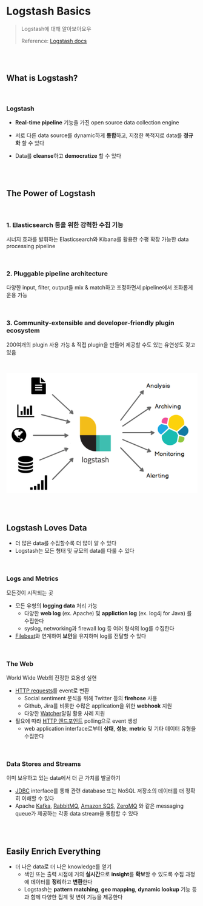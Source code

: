 # Logstash Basics

> Logstash에 대해 알아보아요우
>
> Reference: [Logstash docs](https://www.elastic.co/guide/en/logstash/current/introduction.html)

<br>

<br>

## What is Logstash?

<br>

### Logstash

- **Real-time pipeline** 기능을 가진 open source data collection engine
- 서로 다른 data source를 dynamic하게 **통합**하고, 지정한 목적지로 data를 **정규화** 할 수 있다

- Data를 **cleanse**하고 **democratize** 할 수 있다

<br>

<br>

## The Power of Logstash

<br>

### 1. Elasticsearch 등을 위한 강력한 수집 기능

시너지 효과를 발휘하는 Elasticsearch와 Kibana를 활용한 수평 확장 가능한 data processing pipeline

<br>

### 2. Pluggable pipeline architecture

다양한 input, filter, output을 mix & match하고 조정하면서 pipeline에서 조화롭게 운용 가능

<br>

### 3. Community-extensible and developer-friendly plugin ecosystem

200여개의 plugin 사용 가능 & 직접 plugin을 만들어 제공할 수도 있는 유연성도 갖고 있음

<br>

![logstash](../../images/image-20201203132913092.png)

<br>

<br>

## Logstash Loves Data

- 더 많은 data를 수집할수록 더 많이 알 수 있다
- Logstash는 모든 형태 및 규모의 data를 다룰 수 있다

<br>

### Logs and Metrics

모든것이 시작되는 곳

- 모든 유형의 **logging data** 처리 가능
  - 다양한 **web log** (ex. Apache)  및 **appliction log** (ex. log4j for Java) 를 수집한다
  - syslog, networking과 firewall log 등 여러 형식의 log를 수집한다
- [Filebeat](https://www.elastic.co/products/beats/filebeat)와 연계하여 **보안**을 유지하며 log를 전달할 수 있다

<br>

### The Web

World Wide Web의 진정한 효용성 실현

- [HTTP requests](https://www.elastic.co/guide/en/logstash/7.10/plugins-inputs-http.html)를 event로 변환
  - Social sentiment 분석을 위해 Twitter 등의 **firehose** 사용
  - Github, Jira를 비롯한 수많은 application을 위한 **webhook** 지원
  - 다양한 [Watcher](https://www.elastic.co/products/x-pack/alerting)알림 활용 사례 지원
- 필요에 따라 [HTTP 엔드포인트](https://www.elastic.co/guide/en/logstash/5.4/plugins-inputs-http_poller.html) polling으로 event 생성
  - web application interface로부터 **상태**, **성능**, **metric** 및 기타 데이터 유형을 수집한다

<br>

### Data Stores and Streams

이미 보유하고 있는 data에서 더 큰 가치를 발굴하기

- [JDBC](https://www.elastic.co/guide/en/logstash/5.4/plugins-inputs-jdbc.html) interface를 통해 관련 database 또는 NoSQL 저장소의 데이터를 더 정확히 이해할 수 있다
- Apache [Kafka](https://www.elastic.co/guide/en/logstash/5.4/plugins-outputs-kafka.html), [RabbitMQ](https://www.elastic.co/guide/en/logstash/5.4/plugins-outputs-rabbitmq.html), [Amazon SQS](https://www.elastic.co/guide/en/logstash/5.4/plugins-outputs-sqs.html), [ZeroMQ](https://www.elastic.co/guide/en/logstash/5.4/plugins-outputs-zeromq.html) 와 같은 messaging queue가 제공하는 각종 data stream을 통합할 수 있다

<br>

<br>

## Easily Enrich Everything

- 더 나은 data로 더 나은 knowledge를 얻기
  - 색인 또는 출력 시점에 거의 **실시간**으로 **insight**를 **확보**할 수 있도록 수집 과정에 데이터를 **정리**하고 **변환**한다
  - Logstash는 **pattern matching**, **geo mapping**, **dynamic lookup** 기능 등과 함께 다양한 집계 및 변이 기능을 제공한다